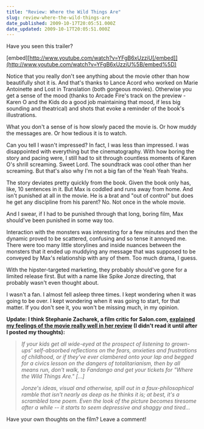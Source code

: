 ```yaml
---
title: "Review: Where the Wild Things Are"
slug: review-where-the-wild-things-are
date_published: 2009-10-17T20:05:51.000Z
date_updated: 2009-10-17T20:05:51.000Z
---
```


Have you seen this trailer?

[embed][http://www.youtube.com/watch?v=YFgB6xUzziU[/embed]](http://www.youtube.com/watch?v=YFgB6xUzziU%5B/embed%5D)

Notice that you really don't see anything about the movie other than how beautifully shot it is. And that's thanks to Lance Acord who worked on Marie Antoinette and Lost in Translation (both gorgeous movies). Otherwise you get a sense of the mood (thanks to Arcade Fire's track on the preview - Karen O and the Kids do a good job maintaining that mood, if less big sounding and theatrical) and shots that evoke a reminder of the book's illustrations.

What you don't a sense of is how slowly paced the movie is. Or how muddy the messages are. Or how tedious it is to watch.

Can you tell I wasn't impressed? In fact, I was less than impressed. I was disappointed with everything but the cinematography. With how boring the story and pacing were, I still had to sit through countless moments of Karen O's shrill screaming. Sweet Lord. The soundtrack was cool other than her screaming. But that's also why I'm not a big fan of the Yeah Yeah Yeahs.

The story deviates pretty quickly from the book. Given the book only has, like, 10 sentences in it. But Max is coddled and runs away from home. And isn't punished at all in the movie. He is a brat and "out of control" but does he get any discipline from his parent? No. Not once in the whole movie.

And I swear, if I had to be punished through that long, boring film, Max should've been punished in some way too.

Interaction with the monsters was interesting for a few minutes and then the dynamic proved to be scattered, confusing and so tense it annoyed me. There were too many little storylines and inside nuances between the monsters that it ended up muddying any message that was supposed to be conveyed by Max's relationship with any of them. Too much drama, I guess.

With the hipster-targeted marketing, they probably should've gone for a limited release first. But with a name like Spike Jonze directing, that probably wasn't even thought about.

I wasn't a fan. I almost fell asleep three times. I kept wondering when it was going to be over. I kept wondering when it was going to start, for that matter. If you don't see it, you won't be missing much, in my opinion.

**Update:
I think Stephanie Zacharek, a film critic for Salon.com, [explained my feelings of the movie really well in her review](http://www.salon.com/ent/movies/review/2009/10/16/where_the_wild_things_are/index.html) (I didn't read it until after I posted my thoughts):**

> *If your kids get all wide-eyed at the prospect of listening to grown-ups' self-absorbed reflections on the fears, anxieties and frustrations of childhood, or if they've ever clambered onto your lap and begged for a civics lesson on the dangers of totalitarianism, then by all means run, don't walk, to Fandango and get your tickets for "Where the Wild Things Are."*
> *[...]*
> 
> *Jonze's ideas, visual and otherwise, spill out in a faux-philosophical ramble that isn't nearly as deep as he thinks it is; at best, it's a scrambled tone poem. Even the look of the picture becomes tiresome after a while -- it starts to seem depressive and shaggy and tired...*

Have your own thoughts on the film? Leave a comment!
